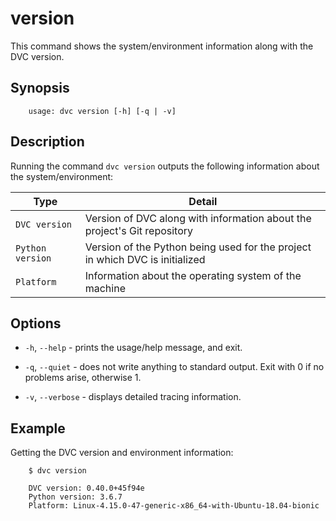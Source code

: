 # version

This command shows the system/environment information along with the DVC
version.

## Synopsis

```usage
    usage: dvc version [-h] [-q | -v]
```

## Description

Running the command `dvc version` outputs the following information about the
system/environment:

Type | Detail
---- | ------
`DVC version` | Version of DVC along with information about the project's Git repository
`Python version` | Version of the Python being used for the project in which DVC is initialized
`Platform` | Information about the operating system of the machine

## Options

* `-h`, `--help` - prints the usage/help message, and exit.

* `-q`, `--quiet` - does not write anything to standard output. Exit with 0 if
  no problems arise, otherwise 1.

* `-v`, `--verbose` - displays detailed tracing information.

## Example

Getting the DVC version and environment information:

```dvc
    $ dvc version

    DVC version: 0.40.0+45f94e
    Python version: 3.6.7
    Platform: Linux-4.15.0-47-generic-x86_64-with-Ubuntu-18.04-bionic
```
